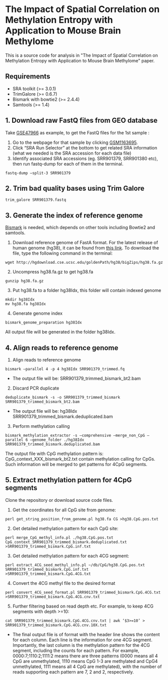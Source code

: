 # The Impact of Spatial Correlation on Methylation Entropy with Application to Mouse Brain Methylome
This is a source code for analysis in "The Impact of Spatial Correlation on Methylation Entropy with Application to Mouse Brain Methylome" paper.

## Requirements
* SRA toolkit (>= 3.0.1)
* TrimGalore (>= 0.6.7)
* Bismark with bowtie2 (>= 2.4.4)
* Samtools (>= 1.4)

## 1. Download raw FastQ files from GEO database
Take [GSE47966](https://www.ncbi.nlm.nih.gov/geo/query/acc.cgi?acc=GSE47966) as example, to get the FastQ files for the 1st sample :

1) Go to the webpage for that sample by clicking [GSM1163695](https://www.ncbi.nlm.nih.gov/geo/query/acc.cgi?acc=GSM1163695).
2) Click “SRA Run Selector” at the bottom to get related SRA information (what we needed is the SRA accession for each data file)
3) Identify associated SRA accessions (eg. SRR901379, SRR901380 etc), then run fastq-dump for each of them in the terminal.
```
fastq-dump —split-3 SRR901379
```

## 2. Trim bad quality bases using Trim Galore
```
trim_galore SRR901379.fastq
```

## 3. Generate the index of reference genome
[Bismark](https://www.bioinformatics.babraham.ac.uk/projects/bismark/) is needed, which depends on other tools including Bowtie2 and samtools. 
1) Download reference genome of FastA format. For the latest release of human genome (hg38), it can be found from [this link](http://hgdownload.cse.ucsc.edu/goldenPath/hg38/bigZips/). To download the file, type the following command in the terminal:
```
wget http://hgdownload.cse.ucsc.edu/goldenPath/hg38/bigZips/hg38.fa.gz
```
2) Uncompress hg38.fa.gz to get hg38.fa
```
gunzip hg38.fa.gz
```
3) Put hg38.fa to a folder hg38Idx, this folder will contain indexed genome
```
mkdir hg38Idx
mv hg38.fa hg38Idx
```
4) Generate genome index
```
bismark_genome_preparation hg38Idx
```
All output file will be generated in the folder hg38Idx.

## 4. Align reads to reference genome
1) Align reads to reference genome
```
bismark —parallel 4 -p 4 hg38Idx SRR901379_trimmed.fq
```
* The output file will be: SRR901379_trimmed_bismark_bt2.bam

2) Discard PCR duplicate
```
deduplicate_bismark -s -o SRR901379_trimmed_bismark SRR901379_trimmed_bismark_bt2.bam 
```
* The output file will be: hg38Idx SRR901379_trimmed_bismark.deduplicated.bam

3) Perform methylation calling
```
bismark_methylation_extractor -s —comprehensive —merge_non_CpG —parallel 6 —genome_folder ./hg38Idx SRR901379_trimmed_bismark.deduplicated.bam
```
The output file with CpG methylation pattern is: CpG_context_XXX_bismark_bt2.txt contain methylation calling for CpGs. Such information will be merged to get patterns for 4CpG segments.

## 5. Extract methylation pattern for 4CpG segments
Clone the repository or download source code files.

1) Get the coordinates for all CpG site from genome:
```
perl get_string_position_from_genome.pl hg38.fa CG >hg38.CpG.pos.txt
```

2) Get detailed methylation pattern for each CpG site:
```
perl merge_CpG_methyl_info.pl ./hg38.CpG.pos.txt CpG_context_SRR901379_trimmed_bismark.deduplicated.txt >SRR901379_trimmed_bismark.CpG.inf.txt
```

3) Get detailed methylation pattern for each 4CG segment:
```
perl extract_4CG_seed_methyl_info.pl ~/db/CpG/hg38.CpG.pos.txt SRR901379_trimmed_bismark.CpG.inf.txt >SRR901379_trimmed_bismark.CpG.4CG.txt
```

4) Convert the 4CG methyl file to the desired format
```
perl convert_4CG_seed_format.pl SRR901379_trimmed_bismark.CpG.4CG.txt >SRR901379_trimmed_bismark.CpG.4CG.cnv.txt
```

5) Further filtering based on read depth etc. For example, to keep 4CG segments with depth >=10:
```
cat SRR901379_trimmed_bismark.CpG.4CG.cnv.txt | awk ‘$3>=10’ > SRR901379_trimmed_bismark.CpG.4CG.cnv.10X.txt
```

* The final output file is of format with the header line shows the content for each column. Each line is the information for one 4CG segment. Importantly, the last column is the methylation pattern for the 4CG segment, including the counts for each pattern. For example, 0000:7;1110:2;1111:2 means there are three patterns (0000 means all 4 CpG are unmethylated, 1110 means CpG 1-3 are methylated and CpG4 unmethylated, 1111 means all 4 CpG are methylated), with the number of reads supporting each pattern are 7, 2 and 2, respectively.
